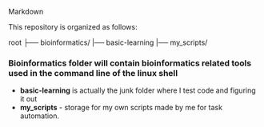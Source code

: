 Markdown

This repository is organized as follows:

root
├── bioinformatics/
|── basic-learning
|── my_scripts/

### Bioinformatics folder will contain bioinformatics related tools used in the command line of the linux shell
- **basic-learning** is actually the junk folder where I test code and figuring it out
- __my_scripts__ - storage for my own scripts made by me for task automation. 
